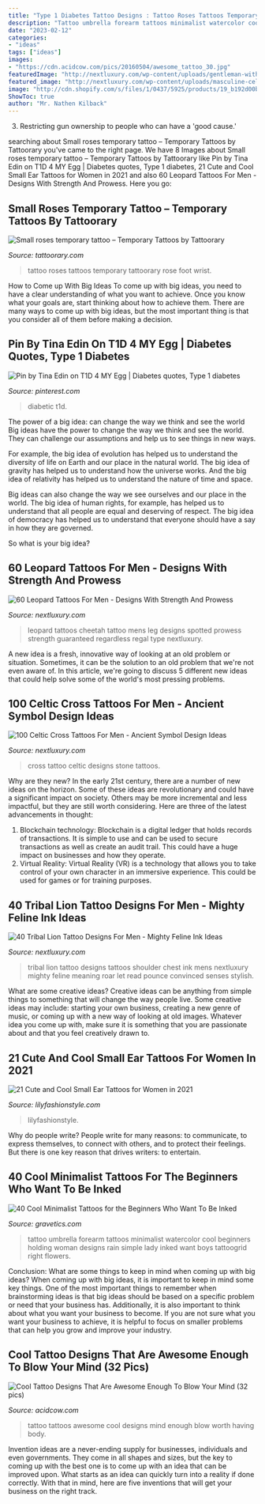 ```yaml
---
title: "Type 1 Diabetes Tattoo Designs : Tattoo Roses Tattoos Temporary Tattoorary Rose Foot Wrist"
description: "Tattoo umbrella forearm tattoos minimalist watercolor cool beginners holding woman designs rain simple lady inked want boys tattoogrid right flowers"
date: "2023-02-12"
categories:
- "ideas"
tags: ["ideas"]
images:
- "https://cdn.acidcow.com/pics/20160504/awesome_tattoo_30.jpg"
featuredImage: "http://nextluxury.com/wp-content/uploads/gentleman-with-tribal-lion-red-and-black-ink-tattoo-on-chest-and-shoulder.jpg"
featured_image: "http://nextluxury.com/wp-content/uploads/masculine-celtic-cross-tattoo-designs-for-men-stone.jpg"
image: "http://cdn.shopify.com/s/files/1/0437/5925/products/19_b192d00b-cec7-4c1f-91a2-fdc539d9251f_grande.jpg?v=1527474191"
ShowToc: true
author: "Mr. Nathen Kilback"
---
```



3. Restricting gun ownership to people who can have a 'good cause.'

	

		
searching about Small roses temporary tattoo – Temporary Tattoos by Tattoorary you've came to the right page. We have 8 Images about Small roses temporary tattoo – Temporary Tattoos by Tattoorary like Pin by Tina Edin on T1D 4 MY Egg | Diabetes quotes, Type 1 diabetes, 21 Cute and Cool Small Ear Tattoos for Women in 2021 and also 60 Leopard Tattoos For Men - Designs With Strength And Prowess. Here you go:
		
    
## Small Roses Temporary Tattoo – Temporary Tattoos By Tattoorary

<img loading=lazy src="http://cdn.shopify.com/s/files/1/0437/5925/products/19_b192d00b-cec7-4c1f-91a2-fdc539d9251f_grande.jpg?v=1527474191" onerror="this.onerror=null;this.src='https://tse1.mm.bing.net/th?id=OIP.yfifzI_hCa3U-g2Zl9HKAwAAAA&amp;pid=15.1';" alt="Small roses temporary tattoo – Temporary Tattoos by Tattoorary">

_Source: tattoorary.com_

>tattoo roses tattoos temporary tattoorary rose foot wrist. 

	

How to Come up With Big Ideas
To come up with big ideas, you need to have a clear understanding of what you want to achieve. Once you know what your goals are, start thinking about how to achieve them. There are many ways to come up with big ideas, but the most important thing is that you consider all of them before making a decision.

    
## Pin By Tina Edin On T1D 4 MY Egg | Diabetes Quotes, Type 1 Diabetes

<img loading=lazy src="https://i.pinimg.com/736x/9b/d2/d3/9bd2d359afb80864ee7de5c9bb6d3944.jpg" onerror="this.onerror=null;this.src='https://tse2.mm.bing.net/th?id=OIP.xmUAOFFyk9jvyWNgXoEo-QHaGq&amp;pid=15.1';" alt="Pin by Tina Edin on T1D 4 MY Egg | Diabetes quotes, Type 1 diabetes">

_Source: pinterest.com_

>diabetic t1d. 

	

The power of a big idea: can change the way we think and see the world
Big ideas have the power to change the way we think and see the world. They can challenge our assumptions and help us to see things in new ways.


For example, the big idea of evolution has helped us to understand the diversity of life on Earth and our place in the natural world. The big idea of gravity has helped us to understand how the universe works. And the big idea of relativity has helped us to understand the nature of time and space.



Big ideas can also change the way we see ourselves and our place in the world. The big idea of human rights, for example, has helped us to understand that all people are equal and deserving of respect. The big idea of democracy has helped us to understand that everyone should have a say in how they are governed.



So what is your big idea?

    
## 60 Leopard Tattoos For Men - Designs With Strength And Prowess

<img loading=lazy src="http://nextluxury.com/wp-content/uploads/cool-painted-leopard-mens-leg-tattoo-ideas.jpg" onerror="this.onerror=null;this.src='https://tse3.mm.bing.net/th?id=OIP.PmugkAYJeP7tVWz0v-F9bAHaH_&amp;pid=15.1';" alt="60 Leopard Tattoos For Men - Designs With Strength And Prowess">

_Source: nextluxury.com_

>leopard tattoos cheetah tattoo mens leg designs spotted prowess strength guaranteed regardless regal type nextluxury. 

	

A new idea is a fresh, innovative way of looking at an old problem or situation. Sometimes, it can be the solution to an old problem that we're not even aware of. In this article, we're going to discuss 5 different new ideas that could help solve some of the world's most pressing problems.

    
## 100 Celtic Cross Tattoos For Men - Ancient Symbol Design Ideas

<img loading=lazy src="http://nextluxury.com/wp-content/uploads/masculine-celtic-cross-tattoo-designs-for-men-stone.jpg" onerror="this.onerror=null;this.src='https://tse3.mm.bing.net/th?id=OIP.-ag1-3fFmiFKDVMMa3m-dwHaHa&amp;pid=15.1';" alt="100 Celtic Cross Tattoos For Men - Ancient Symbol Design Ideas">

_Source: nextluxury.com_

>cross tattoo celtic designs stone tattoos. 

	

Why are they new?
In the early 21st century, there are a number of new ideas on the horizon. Some of these ideas are revolutionary and could have a significant impact on society. Others may be more incremental and less impactful, but they are still worth considering. Here are three of the latest advancements in thought: 
1) Blockchain technology: Blockchain is a digital ledger that holds records of transactions. It is simple to use and can be used to secure transactions as well as create an audit trail. This could have a huge impact on businesses and how they operate. 
2) Virtual Reality: Virtual Reality (VR) is a technology that allows you to take control of your own character in an immersive experience. This could be used for games or for training purposes.

    
## 40 Tribal Lion Tattoo Designs For Men - Mighty Feline Ink Ideas

<img loading=lazy src="http://nextluxury.com/wp-content/uploads/gentleman-with-tribal-lion-red-and-black-ink-tattoo-on-chest-and-shoulder.jpg" onerror="this.onerror=null;this.src='https://tse4.mm.bing.net/th?id=OIP.IoeSnXg-rKSUwnhINzIsEgHaHa&amp;pid=15.1';" alt="40 Tribal Lion Tattoo Designs For Men - Mighty Feline Ink Ideas">

_Source: nextluxury.com_

>tribal lion tattoo designs tattoos shoulder chest ink mens nextluxury mighty feline meaning roar let read pounce convinced senses stylish. 

	

What are some creative ideas?
Creative ideas can be anything from simple things to something that will change the way people live. Some creative ideas may include: starting your own business, creating a new genre of music, or coming up with a new way of looking at old images. Whatever idea you come up with, make sure it is something that you are passionate about and that you feel creatively drawn to.

    
## 21 Cute And Cool Small Ear Tattoos For Women In 2021

<img loading=lazy src="https://lilyfashionstyle.com/wp-content/uploads/2021/05/17-4.jpg" onerror="this.onerror=null;this.src='https://tse1.mm.bing.net/th?id=OIP.04zVaHX4ORr_8pY66EaUFAHaLH&amp;pid=15.1';" alt="21 Cute and Cool Small Ear Tattoos for Women in 2021">

_Source: lilyfashionstyle.com_

>lilyfashionstyle. 

	

Why do people write?
People write for many reasons: to communicate, to express themselves, to connect with others, and to protect their feelings. But there is one key reason that drives writers: to entertain.

    
## 40 Cool Minimalist Tattoos For The Beginners Who Want To Be Inked

<img loading=lazy src="https://www.gravetics.com/wp-content/uploads/2017/08/a-woman-holding-an-umbrella.jpg" onerror="this.onerror=null;this.src='https://tse3.mm.bing.net/th?id=OIP.Wq7_9kkNNPxPlmd8C7HBdwHaHa&amp;pid=15.1';" alt="40 Cool Minimalist Tattoos for the Beginners Who Want To Be Inked">

_Source: gravetics.com_

>tattoo umbrella forearm tattoos minimalist watercolor cool beginners holding woman designs rain simple lady inked want boys tattoogrid right flowers. 

	

Conclusion: What are some things to keep in mind when coming up with big ideas?
When coming up with big ideas, it is important to keep in mind some key things. One of the most important things to remember when brainstorming ideas is that big ideas should be based on a specific problem or need that your business has. Additionally, it is also important to think about what you want your business to become. If you are not sure what you want your business to achieve, it is helpful to focus on smaller problems that can help you grow and improve your industry.

    
## Cool Tattoo Designs That Are Awesome Enough To Blow Your Mind (32 Pics)

<img loading=lazy src="https://cdn.acidcow.com/pics/20160504/awesome_tattoo_30.jpg" onerror="this.onerror=null;this.src='https://tse4.mm.bing.net/th?id=OIP.EOQApmmVCK7beoGthc9V1wHaHa&amp;pid=15.1';" alt="Cool Tattoo Designs That Are Awesome Enough To Blow Your Mind (32 pics)">

_Source: acidcow.com_

>tattoo tattoos awesome cool designs mind enough blow worth having body. 

	

Invention ideas are a never-ending supply for businesses, individuals and even governments. They come in all shapes and sizes, but the key to coming up with the best one is to come up with an idea that can be improved upon. What starts as an idea can quickly turn into a reality if done correctly. With that in mind, here are five inventions that will get your business on the right track.

